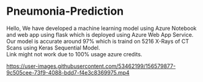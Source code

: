 # Pneumonia-Prediction
Hello,
We have developed a machine learning model using Azure Notebook and web app using flask which is deployed using Azure Web App Service. Our model is accurate around 97% which is traind on 5216 X-Rays of CT Scans using Keras Sequential Model.  
Link might not work due to 100% usage azure credits.












https://user-images.githubusercontent.com/53462199/156579877-9c505cee-73f9-4088-bdd7-f4e3c8369975.mp4
